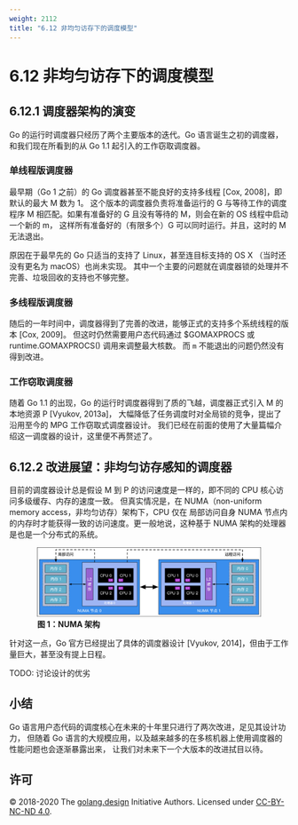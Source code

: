 ```yaml
---
weight: 2112
title: "6.12 非均匀访存下的调度模型"
---
```


# 6.12 非均匀访存下的调度模型

## 6.12.1 调度器架构的演变

Go 的运行时调度器只经历了两个主要版本的迭代。Go 语言诞生之初的调度器，和我们现在所看到的从 Go 1.1 起引入的工作窃取调度器。

### 单线程版调度器

最早期（Go 1 之前）的 Go 调度器甚至不能良好的支持多线程 [Cox, 2008]，即默认的最大 M 数为 1。
这个版本的调度器负责将准备运行的 G
与等待工作的调度程序 M 相匹配。如果有准备好的 G 且没有等待的 M，则会在新的 OS 线程中启动一个新的 m，
这样所有准备好的（有限多个）G 可以同时运行。并且，这时的 M 无法退出。

原因在于最早先的 Go 只适当的支持了 Linux，甚至连目标支持的 OS X （当时还没有更名为 macOS）也尚未实现。
其中一个主要的问题就在调度器锁的处理并不完善、垃圾回收的支持也不够完整。

### 多线程版调度器

随后的一年时间中，调度器得到了完善的改进，能够正式的支持多个系统线程的版本 [Cox, 2009]。
但这时仍然需要用户态代码通过 $GOMAXPROCS 或 runtime.GOMAXPROCS() 调用来调整最大核数。
而 `m` 不能退出的问题仍然没有得到改进。

### 工作窃取调度器

随着 Go 1.1 的出现，Go 的运行时调度器得到了质的飞越，调度器正式引入 M 的本地资源 P [Vyukov, 2013a]，
大幅降低了任务调度时对全局锁的竞争，提出了沿用至今的 MPG 工作窃取式调度器设计。
我们已经在前面的使用了大量篇幅介绍这一调度器的设计，这里便不再赘述了。

## 6.12.2 改进展望：非均匀访存感知的调度器

目前的调度器设计总是假设 M 到 P 的访问速度是一样的，即不同的 CPU 核心访问多级缓存、内存的速度一致。
但真实情况是，在 NUMA（non-uniform memory access，非均匀访存）架构下，CPU 仅在
局部访问自身 NUMA 节点内的内存时才能获得一致的访问速度。更一般地说，这种基于 NUMA 架构的处理器是也是一个分布式的系统。

<div class="img-center" style="margin: 0 auto; max-width: 80%">
<img src="./../../../assets/sched-numa.png"/>
<strong>图 1：NUMA 架构</strong>
</div>

针对这一点，Go 官方已经提出了具体的调度器设计 [Vyukov, 2014]，但由于工作量巨大，甚至没有提上日程。

TODO: 讨论设计的优劣

## 小结

Go 语言用户态代码的调度核心在未来的十年里只进行了两次改进，足见其设计功力，
但随着 Go 语言的大规模应用，以及越来越多的在多核机器上使用调度器的性能问题也会逐渐暴露出来，
让我们对未来下一个大版本的改进拭目以待。

## 许可

&copy; 2018-2020 The [golang.design](https://golang.design) Initiative Authors. Licensed under [CC-BY-NC-ND 4.0](https://creativecommons.org/licenses/by-nc-nd/4.0/).

